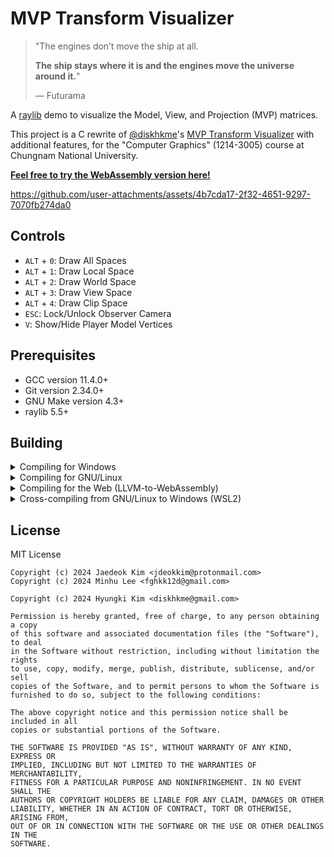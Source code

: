 # MVP Transform Visualizer

> "The engines don’t move the ship at all. 
>
> **The ship stays where it is and the engines move the universe around it.**"
>
> — Futurama

A [raylib](https://github.com/raysan5/raylib) demo to visualize the Model, View, and Projection (MVP) matrices.

This project is a C rewrite of [@diskhkme](https://github.com/diskhkme)'s [MVP Transform Visualizer](https://github.com/diskhkme/mvp_transform_visualize) with additional features, for the "Computer Graphics" (1214-3005) course at Chungnam National University.

**[Feel free to try the WebAssembly version here!](https://jdeokkim.github.io/projects/mvp-demo/)**

https://github.com/user-attachments/assets/4b7cda17-2f32-4651-9297-7070fb274da0

## Controls

- `ALT` + `0`: Draw All Spaces
- `ALT` + `1`: Draw Local Space
- `ALT` + `2`: Draw World Space
- `ALT` + `3`: Draw View Space
- `ALT` + `4`: Draw Clip Space
- `ESC`: Lock/Unlock Observer Camera
- `V`: Show/Hide Player Model Vertices

## Prerequisites

- GCC version 11.4.0+
- Git version 2.34.0+
- GNU Make version 4.3+
- raylib 5.5+

## Building

<details>
<summary>Compiling for Windows</summary>

### [w64devkit](https://github.com/skeeto/w64devkit)

Download the latest release of w64devkit from [here](https://github.com/skeeto/w64devkit/releases), extract the `.zip` file to your working directory, and run `w64devkit.exe`.

```console
$ wget -O raylib.zip https://github.com/raysan5/raylib/archive/refs/tags/5.5.zip
$ unzip raylib.zip && mv raylib-5.5 raylib
$ make -C raylib/src
```

```console
$ wget https://github.com/jdeokkim/mvp-demo/archive/refs/heads/main.zip
$ unzip main.zip && mv mvp-demo-main mvp-demo
$ make -C mvp-demo -f Makefile.mingw
```

</details>

<details>
<summary>Compiling for GNU/Linux</summary>

### Debian / Ubuntu

```console
$ sudo apt update && sudo apt install libasound2-dev libgl1-mesa-dev \
  libglu1-mesa-dev libx11-dev libxrandr-dev libxi-dev libxcursor-dev \
  libxinerama-dev libxkbcommon-dev
$ git clone https://github.com/raysan5/raylib ~/raylib && cd ~/raylib/src
$ make PLATFORM=PLATFORM_DESKTOP GLFW_LINUX_ENABLE_WAYLAND=OFF && make install
```

```console
$ git clone https://github.com/jdeokkim/mvp-demo
$ cd mvp-demo && make
```

</details>

<details>
<summary>Compiling for the Web (LLVM-to-WebAssembly)</summary>

### Debian / Ubuntu

Compiling for the Web requires installation of the [Emscripten SDK](https://emscripten.org/docs/getting_started/downloads.html).

```console
$ git clone git clone https://github.com/emscripten-core/emsdk && cd emsdk
$ ./emsdk install latest
$ ./emsdk activate latest
$ source ./emsdk_env.sh
```

Then, you must recompile raylib for the Web:

```console
$ git clone https://github.com/raysan5/raylib && cd raylib/src
$ make -j`nproc` PLATFORM=PLATFORM_WEB GRAPHICS=GRAPHICS_API_OPENGL_ES3 -B
```

Finally, in order to build this project, do:

```
$ git clone https://github.com/jdeokkim/mvp-demo
$ cd mvp-demo && make -f Makefile.emcc
```

</details>

<details>
<summary>Cross-compiling from GNU/Linux to Windows (WSL2)</summary>

### Debian / Ubuntu

```console
$ sudo apt install mingw-w64
$ git clone https://github.com/raysan5/raylib && cd raylib/src
$ make CC=x86_64-w64-mingw32-gcc AR=x86_64-w64-mingw32-ar OS=Windows_NT
```

```console
$ git clone https://github.com/jdeokkim/mvp-demo
$ cd mvp-demo && make -f Makefile.mingw
```

</details>

## License

MIT License

```
Copyright (c) 2024 Jaedeok Kim <jdeokkim@protonmail.com>
Copyright (c) 2024 Minhu Lee <fghkk12d@gmail.com>

Copyright (c) 2024 Hyungki Kim <diskhkme@gmail.com>

Permission is hereby granted, free of charge, to any person obtaining a copy
of this software and associated documentation files (the "Software"), to deal
in the Software without restriction, including without limitation the rights
to use, copy, modify, merge, publish, distribute, sublicense, and/or sell
copies of the Software, and to permit persons to whom the Software is
furnished to do so, subject to the following conditions:

The above copyright notice and this permission notice shall be included in all
copies or substantial portions of the Software.

THE SOFTWARE IS PROVIDED "AS IS", WITHOUT WARRANTY OF ANY KIND, EXPRESS OR
IMPLIED, INCLUDING BUT NOT LIMITED TO THE WARRANTIES OF MERCHANTABILITY,
FITNESS FOR A PARTICULAR PURPOSE AND NONINFRINGEMENT. IN NO EVENT SHALL THE
AUTHORS OR COPYRIGHT HOLDERS BE LIABLE FOR ANY CLAIM, DAMAGES OR OTHER
LIABILITY, WHETHER IN AN ACTION OF CONTRACT, TORT OR OTHERWISE, ARISING FROM,
OUT OF OR IN CONNECTION WITH THE SOFTWARE OR THE USE OR OTHER DEALINGS IN THE
SOFTWARE.
```